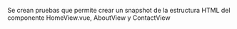 Se crean pruebas que permite crear un snapshot de la estructura HTML del
componente HomeView.vue, AboutView y ContactView


